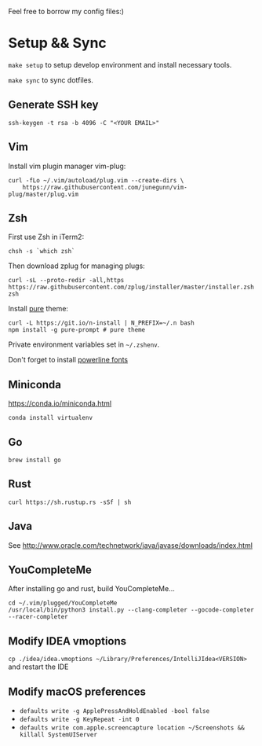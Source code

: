 Feel free to borrow my config files:)

# Setup && Sync

`make setup` to setup develop environment and install necessary tools.

`make sync` to sync dotfiles.

## Generate SSH key

`ssh-keygen -t rsa -b 4096 -C "<YOUR EMAIL>"`

## Vim

Install vim plugin manager vim-plug:

```
curl -fLo ~/.vim/autoload/plug.vim --create-dirs \
    https://raw.githubusercontent.com/junegunn/vim-plug/master/plug.vim
```

## Zsh

First use Zsh in iTerm2:

```
chsh -s `which zsh`
```

Then download zplug for managing plugs:

```
curl -sL --proto-redir -all,https https://raw.githubusercontent.com/zplug/installer/master/installer.zsh| zsh
```

Install [pure](https://github.com/sindresorhus/pure) theme:

```
curl -L https://git.io/n-install | N_PREFIX=~/.n bash
npm install -g pure-prompt # pure theme
```

Private environment variables set in `~/.zshenv`.

Don't forget to install [powerline fonts](https://github.com/powerline/fonts)

## Miniconda

https://conda.io/miniconda.html

`conda install virtualenv`

## Go

`brew install go`

## Rust

`curl https://sh.rustup.rs -sSf | sh`

## Java

See http://www.oracle.com/technetwork/java/javase/downloads/index.html

## YouCompleteMe

After installing go and rust, build YouCompleteMe...

```
cd ~/.vim/plugged/YouCompleteMe
/usr/local/bin/python3 install.py --clang-completer --gocode-completer --racer-completer
```

## Modify IDEA vmoptions

`cp ./idea/idea.vmoptions ~/Library/Preferences/IntelliJIdea<VERSION>` and restart the IDE

## Modify macOS preferences

* `defaults write -g ApplePressAndHoldEnabled -bool false`
* `defaults write -g KeyRepeat -int 0`
* `defaults write com.apple.screencapture location ~/Screenshots && killall SystemUIServer`
